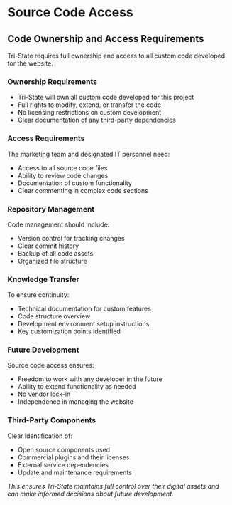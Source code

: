 # Source Code Access

## Code Ownership and Access Requirements

Tri-State requires full ownership and access to all custom code developed for the website.

### Ownership Requirements

- Tri-State will own all custom code developed for this project
- Full rights to modify, extend, or transfer the code
- No licensing restrictions on custom development
- Clear documentation of any third-party dependencies

### Access Requirements

The marketing team and designated IT personnel need:

- Access to all source code files
- Ability to review code changes
- Documentation of custom functionality
- Clear commenting in complex code sections

### Repository Management

Code management should include:

- Version control for tracking changes
- Clear commit history
- Backup of all code assets
- Organized file structure

### Knowledge Transfer

To ensure continuity:

- Technical documentation for custom features
- Code structure overview
- Development environment setup instructions
- Key customization points identified

### Future Development

Source code access ensures:

- Freedom to work with any developer in the future
- Ability to extend functionality as needed
- No vendor lock-in
- Independence in managing the website

### Third-Party Components

Clear identification of:

- Open source components used
- Commercial plugins and their licenses
- External service dependencies
- Update and maintenance requirements

*This ensures Tri-State maintains full control over their digital assets and can make informed decisions about future development.*
